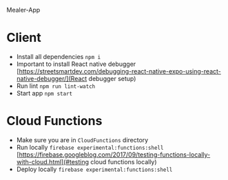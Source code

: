Mealer-App

# Client
* Install all dependencies `npm i`
* Important to install React native debugger [https://streetsmartdev.com/debugging-react-native-expo-using-react-native-debugger/](React debugger setup)
* Run lint `npm run lint-watch`
* Start app `npm start`


# Cloud Functions
* Make sure you are in `CloudFunctions` directory
* Run locally `firebase experimental:functions:shell`
  [https://firebase.googleblog.com/2017/09/testing-functions-locally-with-cloud.html](#testing cloud functions locally)
* Deploy locally `firebase experimental:functions:shell`
